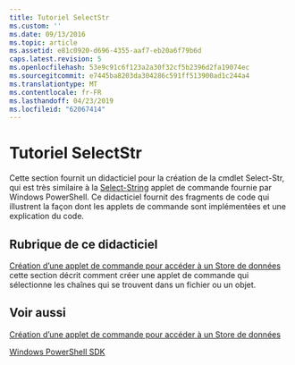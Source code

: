 ```yaml
---
title: Tutoriel SelectStr
ms.custom: ''
ms.date: 09/13/2016
ms.topic: article
ms.assetid: e81c0920-d696-4355-aaf7-eb20a6f79b6d
caps.latest.revision: 5
ms.openlocfilehash: 53e9c91c6f123a2a30f32cf5b2396d2fa19074ec
ms.sourcegitcommit: e7445ba8203da304286c591ff513900ad1c244a4
ms.translationtype: MT
ms.contentlocale: fr-FR
ms.lasthandoff: 04/23/2019
ms.locfileid: "62067414"
---
```

# <a name="selectstr-tutorial"></a>Tutoriel SelectStr

Cette section fournit un didacticiel pour la création de la cmdlet Select-Str, qui est très similaire à la [Select-String](/powershell/module/microsoft.powershell.utility/select-string) applet de commande fournie par Windows PowerShell. Ce didacticiel fournit des fragments de code qui illustrent la façon dont les applets de commande sont implémentées et une explication du code.

## <a name="topic-in-this-tutorial"></a>Rubrique de ce didacticiel

[Création d’une applet de commande pour accéder à un Store de données](./creating-a-cmdlet-to-access-a-data-store.md) cette section décrit comment créer une applet de commande qui sélectionne les chaînes qui se trouvent dans un fichier ou un objet.

## <a name="see-also"></a>Voir aussi

[Création d’une applet de commande pour accéder à un Store de données](./creating-a-cmdlet-to-access-a-data-store.md)

[Windows PowerShell SDK](../windows-powershell-reference.md)
